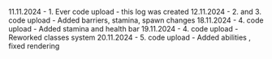 11.11.2024 - 1. Ever code upload - this log was created
12.11.2024 - 2. and 3. code upload - Added barriers, stamina, spawn changes
18.11.2024 - 4. code upload - Added stamina and health bar 
19.11.2024 - 4. code upload - Reworked classes system
20.11.2024 - 5. code upload - Added abilities , fixed rendering

